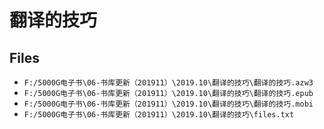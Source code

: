 # 翻译的技巧

## Files

- `F:/5000G电子书\06-书库更新（201911）\2019.10\翻译的技巧\翻译的技巧.azw3`
- `F:/5000G电子书\06-书库更新（201911）\2019.10\翻译的技巧\翻译的技巧.epub`
- `F:/5000G电子书\06-书库更新（201911）\2019.10\翻译的技巧\翻译的技巧.mobi`
- `F:/5000G电子书\06-书库更新（201911）\2019.10\翻译的技巧\files.txt`
